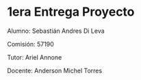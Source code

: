 # 1era Entrega Proyecto

Alumno: Sebastián Andres Di Leva

Comisión: 57190

Tutor: Ariel Annone

Docente: Anderson Michel Torres
